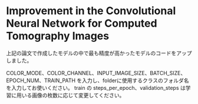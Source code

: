 # Improvement in the Convolutional Neural Network for Computed Tomography Images

上記の論文で作成したモデルの中で最も精度が高かったモデルのコードをアップしました。

COLOR_MODE、COLOR_CHANNEL、INPUT_IMAGE_SIZE、BATCH_SIZE、EPOCH_NUM、TRAIN_PATH を入力し、folderに使用するクラスのフォルダ名を入力してお使いください。
train の steps_per_epoch、validation_steps は学習に用いる画像の枚数に応じて変更してください。
